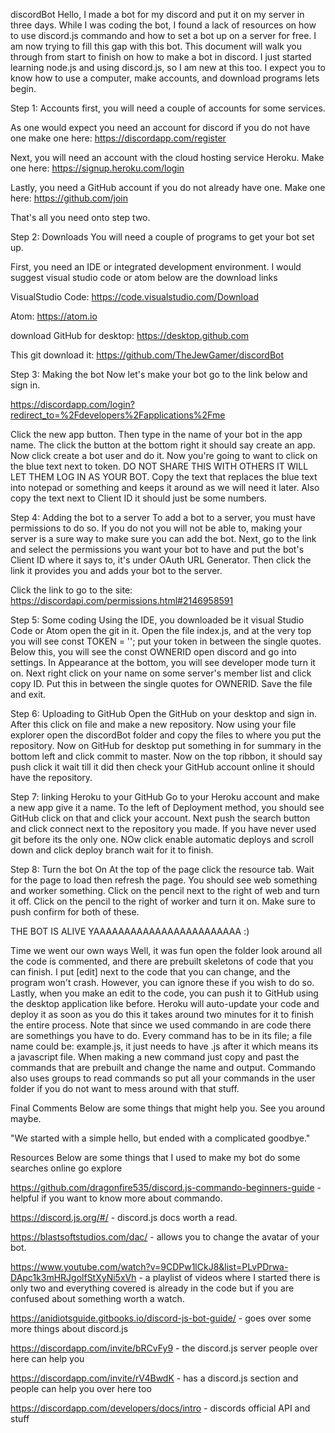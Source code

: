 discordBot
Hello, I made a bot for my discord and put it on my server in three days. While I was coding the bot, I found a lack of resources on how to use discord.js commando and how to set a bot up on a server for free. I am now trying to fill this gap with this bot. This document will walk you through from start to finish on how to make a bot in discord. I just started learning node.js and using discord.js, so I am new at this too. I expect you to know how to use a computer, make accounts, and download programs lets begin.

Step 1: Accounts
first, you will need a couple of accounts for some services.

As one would expect you need an account for discord if you do not have one make one here: https://discordapp.com/register

Next, you will need an account with the cloud hosting service Heroku. Make one here: https://signup.heroku.com/login

Lastly, you need a GitHub account if you do not already have one. Make one here: https://github.com/join

That's all you need onto step two.

Step 2: Downloads
You will need a couple of programs to get your bot set up.

First, you need an IDE or integrated development environment. I would suggest visual studio code or atom below are the download links

VisualStudio Code: https://code.visualstudio.com/Download

Atom: https://atom.io

download GitHub for desktop: https://desktop.github.com

This git download it: https://github.com/TheJewGamer/discordBot

Step 3: Making the bot
Now let's make your bot go to the link below and sign in.

https://discordapp.com/login?redirect_to=%2Fdevelopers%2Fapplications%2Fme

Click the new app button. Then type in the name of your bot in the app name. The click the button at the bottom right it should say create an app. Now click create a bot user and do it. Now you're going to want to click on the blue text next to token. DO NOT SHARE THIS WITH OTHERS IT WILL LET THEM LOG IN AS YOUR BOT. Copy the text that replaces the blue text into notepad or something and keeps it around as we will need it later. Also copy the text next to Client ID it should just be some numbers.

Step 4: Adding the bot to a server
To add a bot to a server, you must have permissions to do so. If you do not you will not be able to, making your server is a sure way to make sure you can add the bot. Next, go to the link and select the permissions you want your bot to have and put the bot's Client ID where it says to, it's under OAuth URL Generator. Then click the link it provides you and adds your bot to the server.

Click the link to go to the site: https://discordapi.com/permissions.html#2146958591

Step 5: Some coding
Using the IDE, you downloaded be it visual Studio Code or Atom open the git in it. Open the file index.js, and at the very top you will see const TOKEN = ''; put your token in between the single quotes. Below this, you will see the const OWNERID open discord and go into settings. In Appearance at the bottom, you will see developer mode turn it on. Next right click on your name on some server's member list and click copy ID. Put this in between the single quotes for OWNERID. Save the file and exit.

Step 6: Uploading to GitHub
Open the GitHub on your desktop and sign in. After this click on file and make a new repository. Now using your file explorer open the discordBot folder and copy the files to where you put the repository. Now on GitHub for desktop put something in for summary in the bottom left and click commit to master. Now on the top ribbon, it should say push click it wait till it did then check your GitHub account online it should have the repository.

Step 7: linking Heroku to your GitHub
Go to your Heroku account and make a new app give it a name. To the left of Deployment method, you should see GitHub click on that and click your account. Next push the search button and click connect next to the repository you made. If you have never used git before its the only one. NOw click enable automatic deploys and scroll down and click deploy branch wait for it to finish.

Step 8: Turn the bot On
At the top of the page click the resource tab. Wait for the page to load then refresh the page. You should see web something and worker something. Click on the pencil next to the right of web and turn it off. Click on the pencil to the right of worker and turn it on. Make sure to push confirm for both of these.

THE BOT IS ALIVE
YAAAAAAAAAAAAAAAAAAAAAAAA :)

Time we went our own ways
Well, it was fun open the folder look around all the code is commented, and there are prebuilt skeletons of code that you can finish. I put [edit] next to the code that you can change, and the program won't crash. However, you can ignore these if you wish to do so. Lastly, when you make an edit to the code, you can push it to GitHub using the desktop application like before. Heroku will auto-update your code and deploy it as soon as you do this it takes around two minutes for it to finish the entire process. Note that since we used commando in are code there are somethings you have to do. Every command has to be in its file; a file name could be: example.js, it just needs to have .js after it which means its a javascript file. When making a new command just copy and past the commands that are prebuilt and change the name and output. Commando also uses groups to read commands so put all your commands in the user folder if you do not want to mess around with that stuff.

Final Comments
Below are some things that might help you. See you around maybe.

"We started with a simple hello, but ended with a complicated goodbye."

Resources
Below are some things that I used to make my bot do some searches online go explore

https://github.com/dragonfire535/discord.js-commando-beginners-guide - helpful if you want to know more about commando.

https://discord.js.org/#/ - discord.js docs worth a read.

https://blastsoftstudios.com/dac/ - allows you to change the avatar of your bot.

https://www.youtube.com/watch?v=9CDPw1lCkJ8&list=PLvPDrwa-DApc1k3mHRJgolfStXyNi5xVh - a playlist of videos where I started there is only two and everything covered is already in the code but if you are confused about something worth a watch.

https://anidiotsguide.gitbooks.io/discord-js-bot-guide/ - goes over some more things about discord.js

https://discordapp.com/invite/bRCvFy9 - the discord.js server people over here can help you

https://discordapp.com/invite/rV4BwdK - has a discord.js section and people can help you over here too

https://discordapp.com/developers/docs/intro - discords official API and stuff